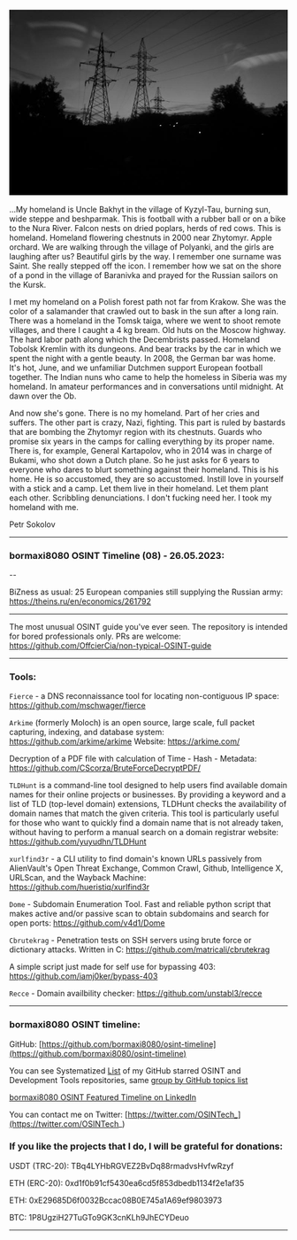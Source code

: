 ![alt text](img/08.jpg)

...My homeland is Uncle Bakhyt in the village of Kyzyl-Tau, burning sun, wide steppe and beshparmak. This is football with a rubber ball or on a bike to the Nura River. Falcon nests on dried poplars, herds of red cows. This is homeland. Homeland flowering chestnuts in 2000 near Zhytomyr. Apple orchard. We are walking through the village of Polyanki, and the girls are laughing after us? Beautiful girls by the way. I remember one surname was Saint. She really stepped off the icon. I remember how we sat on the shore of a pond in the village of Baranivka and prayed for the Russian sailors on the Kursk.

I met my homeland on a Polish forest path not far from Krakow. She was the color of a salamander that crawled out to bask in the sun after a long rain. There was a homeland in the Tomsk taiga, where we went to shoot remote villages, and there I caught a 4 kg bream. Old huts on the Moscow highway. The hard labor path along which the Decembrists passed. Homeland Tobolsk Kremlin with its dungeons. And bear tracks by the car in which we spent the night with a gentle beauty. In 2008, the German bar was home. It's hot, June, and we unfamiliar Dutchmen support European football together. The Indian nuns who came to help the homeless in Siberia was my homeland. In amateur performances and in conversations until midnight. At dawn over the Ob.

And now she's gone. There is no my homeland. Part of her cries and suffers. The other part is crazy, Nazi, fighting. This part is ruled by bastards that are bombing the Zhytomyr region with its chestnuts. Guards who promise six years in the camps for calling everything by its proper name. There is, for example, General Kartapolov, who in 2014 was in charge of Bukami, who shot down a Dutch plane. So he just asks for 6 years to everyone who dares to blurt something against their homeland. This is his home. He is so accustomed, they are so accustomed. Instill love in yourself with a stick and a camp. Let them live in their homeland. Let them plant each other. Scribbling denunciations. I don't fucking need her. I took my homeland with me.

Petr Sokolov

----
### bormaxi8080 OSINT Timeline (08) - 26.05.2023:

--

BiZness as usual: 25 European companies still supplying the Russian army: https://theins.ru/en/economics/261792

----

The most unusual OSINT guide you've ever seen. The repository is intended for bored professionals only. PRs are welcome: https://github.com/OffcierCia/non-typical-OSINT-guide

----

### Tools:

```Fierce``` - a DNS reconnaissance tool for locating non-contiguous IP space: https://github.com/mschwager/fierce

```Arkime``` (formerly Moloch) is an open source, large scale, full packet capturing, indexing, and database system: https://github.com/arkime/arkime
Website: https://arkime.com/

Decryption of a PDF file with calculation of Time - Hash - Metadata: https://github.com/CScorza/BruteForceDecryptPDF/

```TLDHunt``` is a command-line tool designed to help users find available domain names for their online projects or businesses. By providing a keyword and a list of TLD (top-level domain) extensions, TLDHunt checks the availability of domain names that match the given criteria. This tool is particularly useful for those who want to quickly find a domain name that is not already taken, without having to perform a manual search on a domain registrar website: https://github.com/yuyudhn/TLDHunt

```xurlfind3r``` - a CLI utility to find domain's known URLs passively from AlienVault's Open Threat Exchange, Common Crawl, Github, Intelligence X, URLScan, and the Wayback Machine: https://github.com/hueristiq/xurlfind3r

```Dome``` - Subdomain Enumeration Tool. Fast and reliable python script that makes active and/or passive scan to obtain subdomains and search for open ports: https://github.com/v4d1/Dome

```Cbrutekrag``` - Penetration tests on SSH servers using brute force or dictionary attacks. Written in C: https://github.com/matricali/cbrutekrag

A simple script just made for self use for bypassing 403: https://github.com/iamj0ker/bypass-403

```Recce``` - Domain availbility checker: https://github.com/unstabl3/recce

----
### bormaxi8080 OSINT timeline:

GitHub: [https://github.com/bormaxi8080/osint-timeline](https://github.com/bormaxi8080/osint-timeline)

You can see Systematized [List](https://github.com/bormaxi8080/github-starred-repos-builder/blob/main/starred_repos.md) of my GitHub starred OSINT and Development Tools repositories, same [group by GitHub topics list](https://github.com/bormaxi8080/starred)

[bormaxi8080 OSINT Featured Timeline on LinkedIn](https://www.linkedin.com/in/osintech/details/featured/)

You can contact me on Twitter: [https://twitter.com/OSINTech_](https://twitter.com/OSINTech_)
### If you like the projects that I do, I will be grateful for donations:

USDT (TRC-20): TBq4LYHbRGVEZ2BvDq88rmadvsHvfwRzyf

ETH (ERC-20): 0xd1f0b91cf5430ea6cd5f853dbedb1134f2e1af35

ETH: 0xE29685D6f0032Bccac08B0E745a1A69ef9803973

BTC: 1P8UgziH27TuGTo9GK3cnKLh9JhECYDeuo

----
